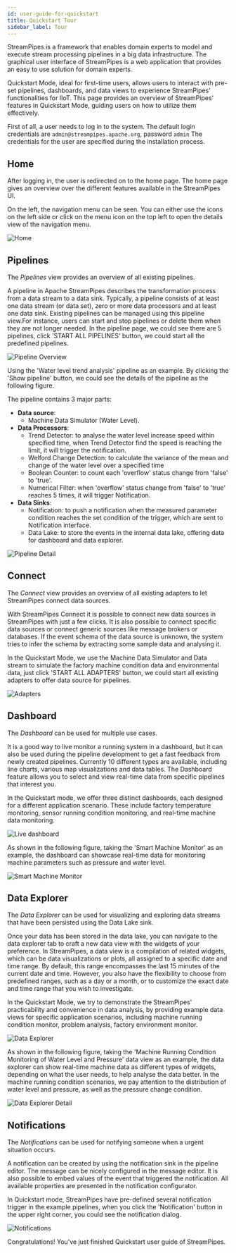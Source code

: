 ```yaml
---
id: user-guide-for-quickstart
title: Quickstart Tour
sidebar_label: Tour
---
```


StreamPipes is a framework that enables domain experts to model and execute stream processing pipelines in a big data infrastructure.
The graphical user interface of StreamPipes is a web application that provides an easy to use solution for domain experts.

Quickstart Mode, ideal for first-time users, allows users to interact with pre-set pipelines, dashboards, and data views to experience StreamPipes' functionalities for IIoT. 
This page provides an overview of StreamPipes' features in Quickstart Mode, guiding users on how to utilize them effectively.


First of all, a user needs to log in to the system. The default login credentials are ``admin@streampipes.apache.org``, password ``admin``
The credentials for the user are specified during the installation process.


## Home
After logging in, the user is redirected on to the home page.
The home page gives an overview over the different features available in the StreamPipes UI.

On the left, the navigation menu can be seen.
You can either use the icons on the left side or click on the menu icon on the
top left to open the details view of the navigation menu.

<div class="my-carousel docs-carousel">
    <img src="/img/quickstart/user-guide/01_home.png" alt="Home"/>
</div>


## Pipelines
The _Pipelines_ view provides an overview of all existing pipelines.

A pipeline in Apache StreamPipes describes the transformation process from a data stream to a data sink. Typically, a pipeline consists of at least one data stream (or data set), zero or more data processors and at least one data sink.
Existing pipelines can be managed using this pipeline view.For instance, users can start and stop pipelines or delete them when they are not longer needed.
In the pipeline page, we could see there are 5 pipelines, click 'START ALL PIPELINES' button, we could start all the predefined pipelines.

<div class="my-carousel docs-carousel">
    <img src="/img/quickstart/user-guide/02_pipelines.png" alt="Pipeline Overview"/>
</div>


 Using the 'Water level trend analysis' pipeline as an example. By clicking the 'Show pipeline' button, we could see the details of the pipeline as the following figure.
 

The pipeline contains 3 major parts:
- **Data source**: 
  - Machine Data Simulator (Water Level).
- **Data Processors**: 
  - Trend Detector: to analyse the water level increase speed within specified time, when Trend Detector find the speed is reaching the limit, it will trigger the notification. 
  - Welford Change Detection: to calculate the variance of the mean and change of the water level over a specified time 
  - Boolean Counter: to count each 'overflow' status change from 'false' to 'true'. 
  - Numerical Filter: when 'overflow' status change from 'false' to 'true' reaches 5 times, it will trigger Notification.
- **Data Sinks**: 
  - Notification: to push a notification when the measured parameter condition reaches the set condition of the trigger, which are sent to Notification interface. 
  - Data Lake: to store the events in the internal data lake, offering data for dashboard and data explorer.

<div class="my-carousel docs-carousel"> 
<img src="/img/quickstart/user-guide/07_water_level_trend_pipeline.png" alt="Pipeline Detail"/>
</div>

## Connect
The _Connect_ view provides an overview of all existing adapters to let StreamPipes connect data sources.

With StreamPipes Connect it is possible to connect new data sources in StreamPipes with just a few clicks.
It is also possible to connect specific data sources or connect generic sources like message brokers or databases.
If the event schema of the data source is unknown, the system tries to infer the schema by extracting some sample data and analysing it.

In the Quickstart Mode, we use the Machine Data Simulator and Data stream to simulate the factory machine condition data and environmental data, just click 'START ALL ADAPTERS' button, we could start all existing adapters to offer data source for pipelines.


<div class="my-carousel docs-carousel">
    <img src="/img/quickstart/user-guide/03_adapters.png" alt="Adapters"/>
</div>



## Dashboard
The _Dashboard_ can be used for multiple use cases.

It is a good way to live monitor a running system in a dashboard, but it can also be used during the pipeline development to get a fast feedback from newly created pipelines.
Currently 10 different types are available, including line charts, various map visualizations and data tables. The Dashboard feature allows you to select and view real-time data from specific pipelines that interest you.

In the Quickstart mode, we offer three distinct dashboards, each designed for a different application scenario. These include factory temperature monitoring, sensor running condition monitoring, and real-time machine data monitoring.


<div class="my-carousel docs-carousel">
    <img src="/img/quickstart/user-guide/04_dashboard.png" alt="Live dashboard"/>
</div>

As shown in the following figure, taking the 'Smart Machine Monitor' as an example, the dashboard can showcase real-time data for monitoring machine parameters such as pressure and water level.

<div class="my-carousel docs-carousel">
    <img src="/img/quickstart/user-guide/08_smart_machine_monitor_dashboard.png" alt="Smart Machine Monitor"/>
</div>

## Data Explorer
The _Data Explorer_ can be used for visualizing and exploring data streams that have been persisted using the Data Lake sink.

Once your data has been stored in the data lake, you can navigate to the data explorer tab to craft a new data view with the widgets of your preference.
In StreamPipes, a data view is a compilation of related widgets, which can be data visualizations or plots, all assigned to a specific date and time range. By default, this range encompasses the last 15 minutes of the current date and time. However, you also have the flexibility to choose from predefined ranges, such as a day or a month, or to customize the exact date and time range that you wish to investigate.

In the Quickstart Mode, we try to demonstrate the StreamPipes' practicability and convenience in data analysis, by providing example data views for specific application scenarios, including machine running condition monitor, problem analysis, factory environment monitor. 

<div class="my-carousel docs-carousel">
    <img src="/img/quickstart/user-guide/05_data_explorer.png" alt="Data Explorer"/>
</div>

As shown in the following figure, taking the 'Machine Running Condition Monitoring of Water Level and Pressure' data view as an example, the data explorer can show real-time machine data as different types of widgets, depending on what the user needs, to help analyse the data better.
In the machine running condition scenarios, we pay attention to the distribution of water level and pressure, as well as the pressure change condition.

<div class="my-carousel docs-carousel">
    <img src="/img/quickstart/user-guide/09_machine_running_data_view.png" alt="Data Explorer Detail"/>
</div>



## Notifications
The _Notifications_ can be used for notifying someone when a urgent situation occurs.

A notification can be created by using the notification sink in the pipeline editor.
The message can be nicely configured in the message editor.
It is also possible to embed values of the event that triggered the notification.
All available properties are presented in the notification configurator.

In Quickstart mode, StreamPipes have pre-defined several notification trigger in the example pipelines, when you click the 'Notification' button in the upper right corner, you could see the notification dialog.
<div class="my-carousel docs-carousel">
    <img src="/img/quickstart/user-guide/06_notifications.png" alt="Notifications"/>
</div>


Congratulations! You've just finished Quickstart user guide of StreamPipes.

